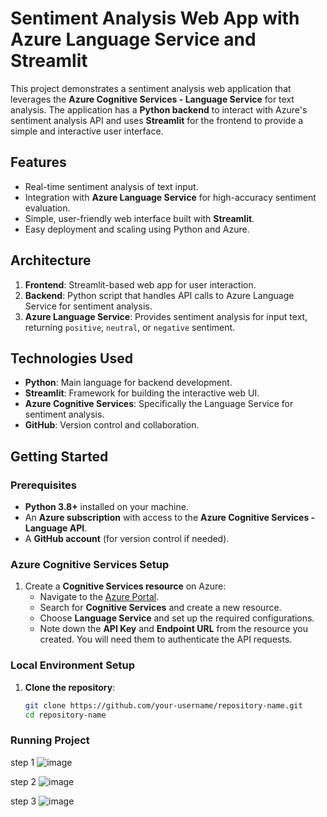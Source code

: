 # Sentiment Analysis Web App with Azure Language Service and Streamlit

This project demonstrates a sentiment analysis web application that leverages the **Azure Cognitive Services - Language Service** for text analysis. The application has a **Python backend** to interact with Azure's sentiment analysis API and uses **Streamlit** for the frontend to provide a simple and interactive user interface.

## Features
- Real-time sentiment analysis of text input.
- Integration with **Azure Language Service** for high-accuracy sentiment evaluation.
- Simple, user-friendly web interface built with **Streamlit**.
- Easy deployment and scaling using Python and Azure.

## Architecture
1. **Frontend**: Streamlit-based web app for user interaction.
2. **Backend**: Python script that handles API calls to Azure Language Service for sentiment analysis.
3. **Azure Language Service**: Provides sentiment analysis for input text, returning `positive`, `neutral`, or `negative` sentiment.

## Technologies Used
- **Python**: Main language for backend development.
- **Streamlit**: Framework for building the interactive web UI.
- **Azure Cognitive Services**: Specifically the Language Service for sentiment analysis.
- **GitHub**: Version control and collaboration.
  
## Getting Started

### Prerequisites
- **Python 3.8+** installed on your machine.
- An **Azure subscription** with access to the **Azure Cognitive Services - Language API**.
- A **GitHub account** (for version control if needed).
  
### Azure Cognitive Services Setup

1. Create a **Cognitive Services resource** on Azure:
   - Navigate to the [Azure Portal](https://portal.azure.com/).
   - Search for **Cognitive Services** and create a new resource.
   - Choose **Language Service** and set up the required configurations.
   - Note down the **API Key** and **Endpoint URL** from the resource you created. You will need them to authenticate the API requests.

### Local Environment Setup

1. **Clone the repository**:

   ```bash
   git clone https://github.com/your-username/repository-name.git
   cd repository-name
    ```
### Running Project

step 1 
![image](https://github.com/user-attachments/assets/48aa109a-5269-4ac7-861d-1928a93d75fb)

step 2
![image](https://github.com/user-attachments/assets/888c0099-fc93-481e-a2fd-6f81d10e92ef)

step 3
![image](https://github.com/user-attachments/assets/f0a0d42c-3bab-4929-847a-e0a8681f1519)



